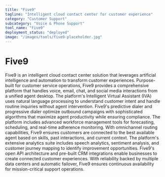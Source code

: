 ```yaml
---
title: "Five9"
tagline: "Intelligent cloud contact center for customer experience"
category: "Customer Support"
subcategory: "Voice & Phone Support"
tool_name: "Five9"
deployment_status: "deployed"
image: "/images/tools/five9-placeholder.jpg"
---
```


# Five9

Five9 is an intelligent cloud contact center solution that leverages artificial intelligence and automation to transform customer experiences. Purpose-built for customer service operations, Five9 provides a comprehensive platform that handles voice, email, chat, and social media interactions from a unified agent desktop. The platform's Intelligent Virtual Assistant (IVA) uses natural language processing to understand customer intent and handle routine inquiries without agent intervention. Five9's predictive dialer and progressive dialer optimize outbound campaigns with sophisticated algorithms that maximize agent productivity while ensuring compliance. The platform includes advanced workforce management tools for forecasting, scheduling, and real-time adherence monitoring. With omnichannel routing capabilities, Five9 ensures customers are connected to the best available agent based on skills, past interactions, and current context. The platform's extensive analytics suite includes speech analytics, sentiment analysis, and customer journey mapping to identify improvement opportunities. Five9's open API architecture and pre-built CRM integrations enable businesses to create connected customer experiences. With reliability backed by multiple data centers and automatic failover, Five9 ensures continuous availability for mission-critical support operations.
